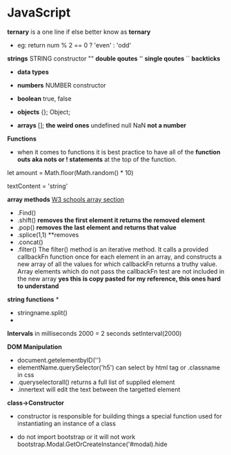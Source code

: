 # JavaScript
**ternary**
is a one line if else better know as **ternary**

* eg: return num % 2 == 0 ? 'even' : 'odd'

**strings** STRING constructor
"" **double qoutes**
'' **single qoutes**
`` **backticks**

* **data types** 
* **numbers** NUMBER constructor

* **boolean**
true, false

* **objects**
{};
Object;

* **arrays**
[];
**the weird ones**
undefined
null
NaN **not a number**
 

 **Functions** 
* when it comes to functions it is best practice to have all of the **function outs aka nots or ! statements** at the top of the function.

let amount = Math.floor(Math.random() * 10)

textContent = 'string'

**array methods**
[W3 schools array section ](https://www.w3schools.com/JSREF/jsref_obj_array.asp)

* .Find()
* .shift() **removes the first element it returns the removed element**
* .pop() **removes the last element and returns that value**
* .splice(1,1) **removes 
* .concat()
* .filter() The filter() method is an iterative method. It calls a provided callbackFn function once for each element in an array, and constructs a new array of all the values for which callbackFn returns a truthy value. Array elements which do not pass the callbackFn test are not included in the new array **yes this is copy pasted for my reference, this ones hard to understand**


**string functions**
* 
* stringname.split()
* 

**Intervals** in milliseconds 2000 = 2 seconds
setInterval(2000)

**DOM Manipulation**
* document.getelementbyID('')
* elementName.querySelector('h5')    can select by html tag or .classname in css
* .queryselectorall() returns a full list of supplied element
* .innertext will edit the text between the targetted element




**class->Constructor**
* constructor is responsible for building things a special function used for instantiating an instance of a class

* do not import bootstrap or it will not work
bootstrap.Modal.GetOrCreateInstance('#modal).hide